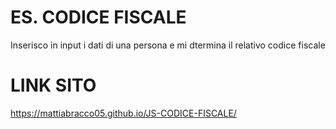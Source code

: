 # ES. CODICE FISCALE

Inserisco in input i dati di una persona e mi dtermina il relativo codice fiscale

# LINK SITO
https://mattiabracco05.github.io/JS-CODICE-FISCALE/
